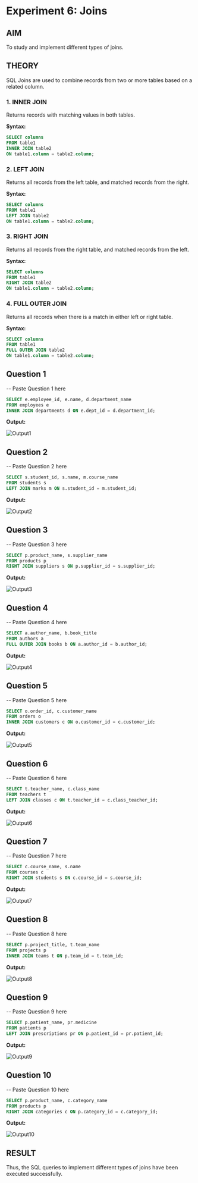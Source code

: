 # Experiment 6: Joins

## AIM
To study and implement different types of joins.

## THEORY

SQL Joins are used to combine records from two or more tables based on a related column.

### 1. INNER JOIN
Returns records with matching values in both tables.

**Syntax:**
```sql
SELECT columns
FROM table1
INNER JOIN table2
ON table1.column = table2.column;
```

### 2. LEFT JOIN
Returns all records from the left table, and matched records from the right.

**Syntax:**

```sql
SELECT columns
FROM table1
LEFT JOIN table2
ON table1.column = table2.column;
```
### 3. RIGHT JOIN
Returns all records from the right table, and matched records from the left.

**Syntax:**

```sql
SELECT columns
FROM table1
RIGHT JOIN table2
ON table1.column = table2.column;
```
### 4. FULL OUTER JOIN
Returns all records when there is a match in either left or right table.

**Syntax:**

```sql
SELECT columns
FROM table1
FULL OUTER JOIN table2
ON table1.column = table2.column;
```

**Question 1**
--
-- Paste Question 1 here

```sql
SELECT e.employee_id, e.name, d.department_name
FROM employees e
INNER JOIN departments d ON e.dept_id = d.department_id;
```

**Output:**

![Output1](output.png)

**Question 2**
---
-- Paste Question 2 here

```sql
SELECT s.student_id, s.name, m.course_name
FROM students s
LEFT JOIN marks m ON s.student_id = m.student_id;

```

**Output:**

![Output2](output.png)

**Question 3**
---
-- Paste Question 3 here

```sql
SELECT p.product_name, s.supplier_name
FROM products p
RIGHT JOIN suppliers s ON p.supplier_id = s.supplier_id;

```

**Output:**

![Output3](output.png)

**Question 4**
---
-- Paste Question 4 here

```sql
SELECT a.author_name, b.book_title
FROM authors a
FULL OUTER JOIN books b ON a.author_id = b.author_id;

```

**Output:**

![Output4](output.png)

**Question 5**
---
-- Paste Question 5 here

```sql
SELECT o.order_id, c.customer_name
FROM orders o
INNER JOIN customers c ON o.customer_id = c.customer_id;

```

**Output:**

![Output5](output.png)

**Question 6**
---
-- Paste Question 6 here

```sql
SELECT t.teacher_name, c.class_name
FROM teachers t
LEFT JOIN classes c ON t.teacher_id = c.class_teacher_id;

```

**Output:**

![Output6](output.png)

**Question 7**
---
-- Paste Question 7 here

```sql
SELECT c.course_name, s.name
FROM courses c
RIGHT JOIN students s ON c.course_id = s.course_id;

```

**Output:**

![Output7](output.png)

**Question 8**
---
-- Paste Question 8 here

```sql
SELECT p.project_title, t.team_name
FROM projects p
INNER JOIN teams t ON p.team_id = t.team_id;

```

**Output:**

![Output8](output.png)

**Question 9**
---
-- Paste Question 9 here

```sql
SELECT p.patient_name, pr.medicine
FROM patients p
LEFT JOIN prescriptions pr ON p.patient_id = pr.patient_id;

```

**Output:**

![Output9](output.png)

**Question 10**
---
-- Paste Question 10 here

```sql
SELECT p.product_name, c.category_name
FROM products p
RIGHT JOIN categories c ON p.category_id = c.category_id;
```

**Output:**

![Output10](output.png)


## RESULT
Thus, the SQL queries to implement different types of joins have been executed successfully.

